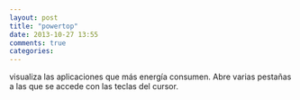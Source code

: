 ```yaml
---
layout: post
title: "powertop"
date: 2013-10-27 13:55
comments: true
categories: 
---
```

visualiza las aplicaciones que más energía consumen. Abre varias pestañas a las que se accede con las teclas del cursor.

